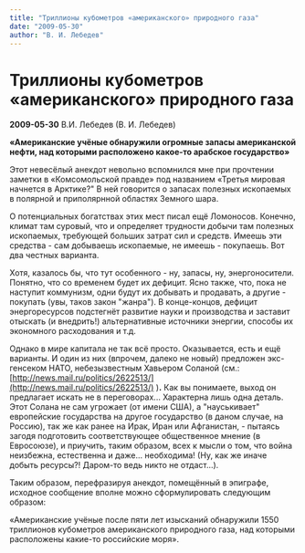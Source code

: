```yaml
---
title: "Триллионы кубометров «американского» природного газа"
date: "2009-05-30"
author: "В. И. Лебедев"
---
```


# Триллионы кубометров «американского» природного газа

**2009-05-30** В.И. Лебедев (В. И. Лебедев)

**«Американские учёные обнаружили огромные запасы американской нефти, над которыми расположено какое-то арабское государство»**

Этот невесёлый анекдот невольно вспомнился мне при прочтении заметки в «Комсомольской правде» под названием «Третья мировая начнется в Арктике?" В ней говорится о запасах полезных ископаемых в полярной и приполярнной областях Земного шара.

О потенциальных богатствах этих мест писал ещё Ломоносов. Конечно, климат там суровый, что и определяет трудности добычи там полезных ископаемых, требующей больших затрат сил и средств. Имеешь эти средства - сам добываешь ископаемые, не имеешь - покупаешь. Вот два честных варианта.

Хотя, казалось бы, что тут особенного - ну, запасы, ну, энергоносители. Понятно, что со временем будет их дефицит. Ясно также, что, пока не наступит коммунизм, одни будут их добывать и продавать, а другие - покупать (увы, таков закон "жанра"). В конце-концов, дефицит энергоресурсов подстегнёт развитие науки и производства и заставит отыскать (и внедрить!) альтернативные источники энергии, способы их экономного расходования и т.д.

Однако в мире капитала не так всё просто. Оказывается, есть и ещё варианты. И один из них (впрочем, далеко не новый) предложен экс-генсеком НАТО, небезызвестным Хавьером Соланой (см.: [http://news.mail.ru/politics/2622513/](http://news.mail.ru/politics/2622513/) )**.** Как вы понимаете, выход он предлагает искать не в переговорах... Характерна лишь одна деталь. Этот Солана не сам угрожает (от имени США), а "науськивает" европейские государства на другое государство (в даном случае, на Россию), так же как ранее на Ирак, Иран или Афганистан, - пытаясь загодя подготовить соответствующее общественное мнение (в Евросоюзе), и приучить, таким образом, всех к мысли о том, что война неизбежна, естественна и даже... необходима! (Ну, как же иначе добыть ресурсы?! Даром-то ведь никто не отдаст...).

Таким образом, перефразируя анекдот, помещённый в эпиграфе, исходное сообщение вполне можно сформулировать следующим образом:

«Американские учёные после пяти лет изысканий обнаружили 1550 триллионов кубометров американского природного газа, над которыми расположены какие-то российские моря».